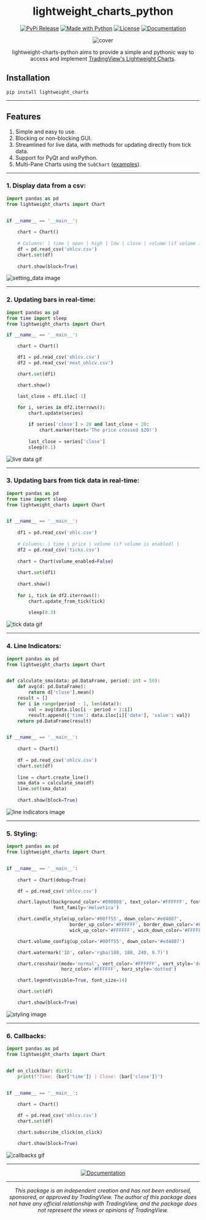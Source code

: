 <div align="center">

# lightweight_charts_python

[![PyPi Release](https://img.shields.io/pypi/v/lightweight-charts?color=32a852&label=PyPi)](https://pypi.org/project/lightweight-charts/)
[![Made with Python](https://img.shields.io/badge/Python-3.9+-c7a002?logo=python&logoColor=white)](https://python.org "Go to Python homepage")
[![License](https://img.shields.io/github/license/louisnw01/lightweight-charts-python?color=9c2400)](https://github.com/louisnw01/lightweight-charts-python/blob/main/LICENSE)
[![Documentation](https://img.shields.io/badge/documentation-006ee3)](https://lightweight-charts-python.readthedocs.io/en/latest/docs.html)


![cover](https://raw.githubusercontent.com/louisnw01/lightweight-charts-python/main/cover.png)

lightweight-charts-python aims to provide a simple and pythonic way to access and implement [TradingView's Lightweight Charts](https://www.tradingview.com/lightweight-charts/).
</div>

## Installation
```
pip install lightweight_charts
```
___

## Features
1. Simple and easy to use.
2. Blocking or non-blocking GUI.
3. Streamlined for live data, with methods for updating directly from tick data.
4. Support for PyQt and wxPython.
5. Multi-Pane Charts using the `SubChart` ([examples](https://lightweight-charts-python.readthedocs.io/en/latest/docs.html#subchart)).
___

### 1. Display data from a csv:

```python
import pandas as pd
from lightweight_charts import Chart


if __name__ == '__main__':
    
    chart = Chart()
    
    # Columns: | time | open | high | low | close | volume (if volume is enabled) |
    df = pd.read_csv('ohlcv.csv')
    chart.set(df)
    
    chart.show(block=True)

```
![setting_data image](https://raw.githubusercontent.com/louisnw01/lightweight-charts-python/main/examples/1_setting_data/setting_data.png)
___

### 2. Updating bars in real-time:

```python
import pandas as pd
from time import sleep
from lightweight_charts import Chart

if __name__ == '__main__':

    chart = Chart()

    df1 = pd.read_csv('ohlcv.csv')
    df2 = pd.read_csv('next_ohlcv.csv')

    chart.set(df1)

    chart.show()

    last_close = df1.iloc[-1]
    
    for i, series in df2.iterrows():
        chart.update(series)

        if series['close'] > 20 and last_close < 20:
            chart.marker(text='The price crossed $20!')
            
        last_close = series['close']
        sleep(0.1)

```

![live data gif](https://github.com/louisnw01/lightweight-charts-python/blob/main/examples/2_live_data/live_data.gif?raw=true)
___

### 3. Updating bars from tick data in real-time:

```python
import pandas as pd
from time import sleep
from lightweight_charts import Chart


if __name__ == '__main__':
    
    df1 = pd.read_csv('ohlc.csv')
    
    # Columns: | time | price | volume (if volume is enabled) |
    df2 = pd.read_csv('ticks.csv')
    
    chart = Chart(volume_enabled=False)
    
    chart.set(df1)
    
    chart.show()
    
    for i, tick in df2.iterrows():
        chart.update_from_tick(tick)
            
        sleep(0.3)

```
![tick data gif](https://raw.githubusercontent.com/louisnw01/lightweight-charts-python/main/examples/3_tick_data/tick_data.gif)
___

### 4. Line Indicators:

```python
import pandas as pd
from lightweight_charts import Chart


def calculate_sma(data: pd.DataFrame, period: int = 50):
    def avg(d: pd.DataFrame): 
        return d['close'].mean()
    result = []
    for i in range(period - 1, len(data)):
        val = avg(data.iloc[i - period + 1:i])
        result.append({'time': data.iloc[i]['date'], 'value': val})
    return pd.DataFrame(result)


if __name__ == '__main__':
    
    chart = Chart()
    
    df = pd.read_csv('ohlcv.csv')
    chart.set(df)
    
    line = chart.create_line()
    sma_data = calculate_sma(df)
    line.set(sma_data)
    
    chart.show(block=True)

```
![line indicators image](https://raw.githubusercontent.com/louisnw01/lightweight-charts-python/main/examples/4_line_indicators/line_indicators.png)
___

### 5. Styling:

```python
import pandas as pd
from lightweight_charts import Chart


if __name__ == '__main__':
    
    chart = Chart(debug=True)

    df = pd.read_csv('ohlcv.csv')

    chart.layout(background_color='#090008', text_color='#FFFFFF', font_size=16,
                 font_family='Helvetica')

    chart.candle_style(up_color='#00ff55', down_color='#ed4807',
                       border_up_color='#FFFFFF', border_down_color='#FFFFFF',
                       wick_up_color='#FFFFFF', wick_down_color='#FFFFFF')

    chart.volume_config(up_color='#00ff55', down_color='#ed4807')

    chart.watermark('1D', color='rgba(180, 180, 240, 0.7)')

    chart.crosshair(mode='normal', vert_color='#FFFFFF', vert_style='dotted',
                    horz_color='#FFFFFF', horz_style='dotted')

    chart.legend(visible=True, font_size=14)

    chart.set(df)

    chart.show(block=True)

```
![styling image](https://raw.githubusercontent.com/louisnw01/lightweight-charts-python/main/examples/5_styling/styling.png)
___

### 6. Callbacks:

```python
import pandas as pd
from lightweight_charts import Chart


def on_click(bar: dict):
    print(f"Time: {bar['time']} | Close: {bar['close']}")


if __name__ == '__main__':
    
    chart = Chart()

    df = pd.read_csv('ohlcv.csv')
    chart.set(df)

    chart.subscribe_click(on_click)

    chart.show(block=True)

```
![callbacks gif](https://raw.githubusercontent.com/louisnw01/lightweight-charts-python/main/examples/6_callbacks/callbacks.gif)
___

<div align="center">

[![Documentation](https://img.shields.io/badge/documentation-006ee3)](https://lightweight-charts-python.readthedocs.io/en/latest/docs.html)
___

_This package is an independent creation and has not been endorsed, sponsored, or approved by TradingView. The author of this package does not have any official relationship with TradingView, and the package does not represent the views or opinions of TradingView._
</div>
